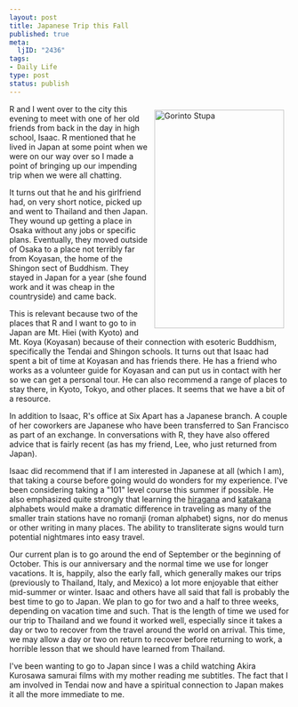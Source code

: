 ```yaml
--- 
layout: post
title: Japanese Trip this Fall
published: true
meta: 
  ljID: "2436"
tags: 
- Daily Life
type: post
status: publish
---
```

<a href="http://www.flickr.com/photos/albill/432174497/" title="Photo Sharing"><img src="http://farm1.static.flickr.com/163/432174497_5cbdd0b002_o.jpg" alt="Gorinto Stupa" align="right" height="393" hspace="10" vspace="10" width="233" /></a>R and I went over to the city this evening to meet with one of her old friends from back in the day in high school, Isaac. R mentioned that he lived in Japan at some point when we were on our way over so I made a point of bringing up our impending trip when we were all chatting.

It turns out that he and his girlfriend had, on very short notice, picked up and went to Thailand and then Japan. They wound up getting a place in Osaka without any jobs or specific plans. Eventually, they moved outside of Osaka to a place not terribly far from Koyasan, the home of the Shingon sect of Buddhism. They stayed in Japan for a year (she found work and it was cheap in the countryside) and came back.

This is relevant because two of the places that R and I want to go to in Japan are Mt. Hiei (with Kyoto) and Mt. Koya (Koyasan) because of their connection with esoteric Buddhism, specifically the Tendai and Shingon schools. It turns out that Isaac had spent a bit of time at Koyasan and has friends there. He has a friend who works as a volunteer guide for Koyasan and can put us in contact with her so we can get a personal tour. He can also recommend a range of places to stay there, in Kyoto, Tokyo, and other places. It seems that we have a bit of a resource.

In addition to Isaac, R's office at Six Apart has a Japanese branch. A couple of her coworkers are Japanese who have been transferred to San Francisco as part of an exchange. In conversations with R, they have also offered advice that is fairly recent (as has my friend, Lee, who just returned from Japan).

Isaac did recommend that if I am interested in Japanese at all (which I am), that taking a course before going would do wonders for my experience. I've been considering taking a "101" level course this summer if possible. He also emphasized quite strongly that learning the <a href="http://en.wikipedia.org/wiki/Hiragana">hiragana</a> and <a href="http://en.wikipedia.org/wiki/Katakana">katakana</a> alphabets would make a dramatic difference in traveling as many of the smaller train stations have no romanji (roman alphabet) signs, nor do menus or other writing in many places. The ability to transliterate signs would turn potential nightmares into easy travel.

Our current plan is to go around the end of September or the beginning of October. This is our anniversary and the normal time we use for longer vacations. It is, happily, also the early fall, which generally makes our trips (previously to Thailand, Italy, and Mexico) a lot more enjoyable that either mid-summer or winter. Isaac and others have all said that fall is probably the best time to go to Japan. We plan to go for two and a half to three weeks, depending on vacation time and such. That is the length of time we used for our trip to Thailand and we found it worked well, especially since it takes a day or two to recover from the travel around the world on arrival. This time, we may allow a day or two on return to recover before returning to work, a horrible lesson that we should have learned from Thailand.

I've been wanting to go to Japan since I was a child watching Akira Kurosawa samurai films with my mother reading me subtitles. The fact that I am involved in Tendai now and have a spiritual connection to Japan makes it all the more immediate to me.
